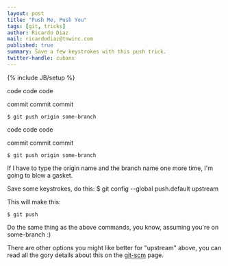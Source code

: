 ```yaml
---
layout: post
title: "Push Me, Push You"
tags: [git, tricks]
author: Ricardo Diaz
mail: ricardodiaz@tnwinc.com
published: true
summary: Save a few keystrokes with this push trick.
twitter-handle: cubanx
---
```

{% include JB/setup %}

code code code

commit commit commit

    $ git push origin some-branch
code code code

commit commit commit

    $ git push origin some-branch

If I have to type the origin name and the branch name one more time, I'm going to blow a gasket.

Save some keystrokes, do this:
    $ git config --global push.default upstream

This will make this:

    $ git push

Do the same thing as the above commands, you know, assuming you're on some-branch :)

There are other options you might like better for "upstream" above, you can read all the gory details about this on the [git-scm] page.

[git-scm]: http://git-scm.com/docs/git-config